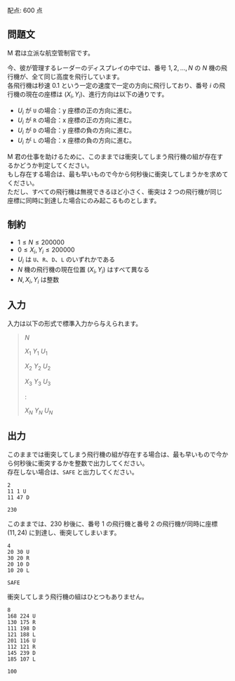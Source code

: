 配点: $600$ 点

## 問題文

M 君は立派な航空管制官です。  

今、彼が管理するレーダーのディスプレイの中では、番号 $1, 2, ..., N$ の $N$ 機の飛行機が、全て同じ高度を飛行しています。<br>
各飛行機は秒速 $0.1$ という一定の速度で一定の方向に飛行しており、番号 $i$ の飛行機の現在の座標は $(X_i, Y_i)$、進行方向は以下の通りです。  

- $U_i$ が `U` の場合：y 座標の正の方向に進む。
- $U_i$ が `R` の場合：x 座標の正の方向に進む。
- $U_i$ が `D` の場合：y 座標の負の方向に進む。
- $U_i$ が `L` の場合：x 座標の負の方向に進む。

M 君の仕事を助けるために、このままでは衝突してしまう飛行機の組が存在するかどうか判定してください。<br>
もし存在する場合は、最も早いもので今から何秒後に衝突してしまうかを求めてください。<br>
ただし、すべての飛行機は無視できるほど小さく、衝突は $2$ つの飛行機が同じ座標に同時に到達した場合にのみ起こるものとします。  

## 制約

- $1 \leq N \leq 200000$
- $0 \leq X_i, Y_i \leq 200000$
- $U_i$ は `U`、`R`、`D`、`L` のいずれかである
- $N$ 機の飛行機の現在位置 $(X_i, Y_i)$ はすべて異なる
- $N, X_i, Y_i$ は整数

## 入力

入力は以下の形式で標準入力から与えられます。  

> $N$
> 
> $X_1$ $Y_1$ $U_1$
> 
> $X_2$ $Y_2$ $U_2$
> 
> $X_3$ $Y_3$ $U_3$
> 
> $:$
> 
> $X_N$ $Y_N$ $U_N$

## 出力

このままでは衝突してしまう飛行機の組が存在する場合は、最も早いもので今から何秒後に衝突するかを整数で出力してください。<br>
存在しない場合は、`SAFE` と出力してください。  

```input1
2
11 1 U
11 47 D
```

```output1
230
```

このままでは、$230$ 秒後に、番号 $1$ の飛行機と番号 $2$ の飛行機が同時に座標 $(11, 24)$ に到達し、衝突してしまいます。  

```input2
4
20 30 U
30 20 R
20 10 D
10 20 L
```

```output2
SAFE
```

衝突してしまう飛行機の組はひとつもありません。  

```input3
8
168 224 U
130 175 R
111 198 D
121 188 L
201 116 U
112 121 R
145 239 D
185 107 L
```

```output3
100
```